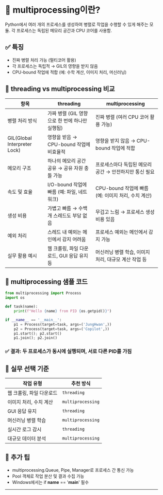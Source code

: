 # 🧠 multiprocessing이란?
Python에서 여러 개의 프로세스를 생성하여 병렬로 작업을 수행할 수 있게 해주는 모듈.
각 프로세스는 독립된 메모리 공간과 CPU 코어를 사용함.

## ✅ 특징
- 진짜 병렬 처리 가능 (멀티코어 활용)
- 각 프로세스는 독립적 → GIL의 영향을 받지 않음
- CPU-bound 작업에 적합 (예: 수학 계산, 이미지 처리, 머신러닝)

## 🔄 threading vs multiprocessing 비교

| 항목               | threading                                      | multiprocessing                                  |
|--------------------|------------------------------------------------|--------------------------------------------------|
| 병렬 처리 방식       | 가짜 병렬 (GIL 영향으로 한 번에 하나만 실행됨)       | 진짜 병렬 (여러 CPU 코어 활용 가능)                   |
| GIL(Global Interpreter Lock) | 영향을 받음 → CPU-bound 작업에 비효율적         | 영향을 받지 않음 → CPU-bound 작업에 적합               |
| 메모리 구조          | 하나의 메모리 공간 공유 → 공유 자원 충돌 가능         | 프로세스마다 독립된 메모리 공간 → 안전하지만 통신 필요     |
| 속도 및 효율         | I/O-bound 작업에 빠름 (예: 파일, 네트워크)            | CPU-bound 작업에 빠름 (예: 이미지 처리, 수치 계산)       |
| 생성 비용            | 가볍고 빠름 → 수백 개 스레드도 부담 없음              | 무겁고 느림 → 프로세스 생성 비용 있음                   |
| 예외 처리            | 스레드 내 예외는 메인에서 감지 어려움                  | 프로세스 예외는 메인에서 감지 가능                      |
| 실무 활용 예시        | 웹 크롤링, 파일 다운로드, GUI 응답 유지 등              | 머신러닝 병렬 학습, 이미지 처리, 대규모 계산 작업 등       |


## 🧪 multiprocessing 샘플 코드
```python
from multiprocessing import Process
import os

def task(name):
    print(f"Hello {name} from PID {os.getpid()}")

if __name__ == '__main__':
    p1 = Process(target=task, args=('JungHwan',))
    p2 = Process(target=task, args=('Copilot',))
    p1.start(); p2.start()
    p1.join(); p2.join()
```


### ✅ 결과: 두 프로세스가 동시에 실행되며, 서로 다른 PID를 가짐

## 📌 실무 선택 기준

| 작업 유형               | 추천 방식           |
|------------------------|---------------------|
| 웹 크롤링, 파일 다운로드 | `threading`         |
| 이미지 처리, 수치 계산   | `multiprocessing`   |
| GUI 응답 유지            | `threading`         |
| 머신러닝 병렬 학습       | `multiprocessing`   |
| 실시간 로그 감시         | `threading`         |
| 대규모 데이터 분석       | `multiprocessing`   |


## 🔐 추가 팁
- multiprocessing.Queue, Pipe, Manager로 프로세스 간 통신 가능
- Pool 객체로 작업 분산 및 결과 수집 가능
- Windows에서는 if __name__ == '__main__' 필수

---

